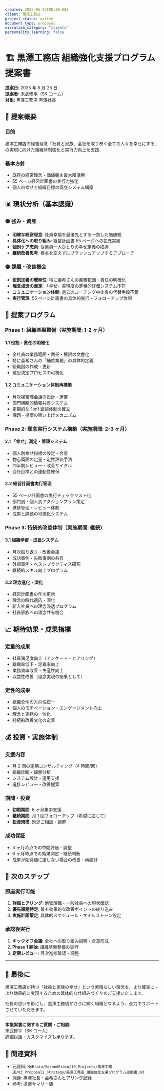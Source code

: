 ```yaml
---
created: 2025-05-25T00:00:00Z
client: 黒澤工務店
project_status: active
document_type: proposal
mirralism_category: "clients"
personality_learning: false
---
```


# 🏗️ 黒澤工務店 組織強化支援プログラム提案書

**提案日:** 2025 年 5 月 25 日  
**提案者:** 末武修平（SK コーム）  
**対象:** 黒澤工務店 黒澤社長

## 🎯 **提案概要**

### **目的**

黒澤工務店の経営理念「社員と家族、会社を取り巻く全ての人々を幸せにする」の実現に向けた組織体制強化と実行力向上を支援

### **基本方針**

- 既存の経営理念・価値観を最大限活用
- 55 ページ経営計画書の実行力強化
- 個人の幸せと組織目標の両立システム構築

## 📊 **現状分析（基本認識）**

### **🟢 強み・資産**

- **明確な経営理念**: 社員幸福を最優先とする一貫した価値観
- **具体化への取り組み**: 経営計画書 55 ページへの拡充実績
- **個別ケア志向**: 従業員一人ひとりの幸せ定義の把握
- **継続改善思考**: 根本を変えずにブラッシュアップするアプローチ

### **🟡 課題・改善機会**

- **役割定義の曖昧性**: 特に亜希さんの業務範囲・責任の明確化
- **理念浸透の測定**: 「幸せ」実現度の定量的評価システム不在
- **コミュニケーション体制**: 過去のコーチング中止後の代替手段不足
- **実行管理**: 55 ページ計画書の具体的実行・フォローアップ体制

## 🚀 **提案プログラム**

### **Phase 1: 組織基盤整備（実施期間: 1-2 ヶ月）**

#### **1.1 役割・責任の明確化**

- 全社員の業務範囲・責任・権限の文書化
- 特に亜希さんの「補佐業務」の具体的定義
- 組織図の作成・更新
- 意思決定プロセスの可視化

#### **1.2 コミュニケーション体制再構築**

- 月次経営陣会議の設計・運営
- 部門横断的情報共有システム
- 定期的な 1on1 面談体制の確立
- 課題・提案の吸い上げメカニズム

### **Phase 2: 理念実行システム構築（実施期間: 2-3 ヶ月）**

#### **2.1 「幸せ」測定・管理システム**

- 個人別幸せ指標の設定・合意
- 物心両面の定量・定性評価手法
- 四半期レビュー・改善サイクル
- 会社目標との連動性確保

#### **2.2 経営計画書実行管理**

- 55 ページ計画書の実行チェックリスト化
- 部門別・個人別アクションプラン策定
- 進捗管理・レビュー体制
- 成果と課題の可視化システム

### **Phase 3: 持続的改善体制（実施期間: 継続）**

#### **3.1 組織学習・成長システム**

- 月次振り返り・改善会議
- 成功事例・失敗事例の共有
- 外部事例・ベストプラクティス研究
- 継続的スキル向上プログラム

#### **3.2 理念進化・深化**

- 経営計画書の年次更新
- 理念の時代適応・深化
- 新入社員への理念浸透プログラム
- 社員家族への理念共有機会

## 📈 **期待効果・成果指標**

### **定量的成果**

- 社員満足度向上（アンケート・ヒアリング）
- 離職率低下・定着率向上
- 業務効率改善・生産性向上
- 収益性改善（理念実現の結果として）

### **定性的成果**

- 組織全体の方向性統一
- 個人のモチベーション・エンゲージメント向上
- 理念と実務の一体化
- 持続的改善文化の定着

## 💰 **投資・実施体制**

### **支援内容**

- 月 2 回の定期コンサルティング（4 時間/回）
- 組織診断・課題分析
- システム設計・運用支援
- 進捗レビュー・改善提案

### **期間・投資**

- **初期期間**: 6 ヶ月集中支援
- **継続期間**: 月 1 回フォローアップ（希望に応じて）
- **投資規模**: 別途ご相談・調整

### **成功保証**

- 3 ヶ月時点での中間評価・調整
- 6 ヶ月時点での効果測定・継続判断
- 成果が期待値に達しない場合の改善・再設計

## 📅 **次のステップ**

### **即座実行可能**

1. **詳細ヒアリング**: 他管理職・一般社員への現状確認
2. **優先課題特定**: 最も効果的な改善ポイントの絞り込み
3. **実施計画策定**: 具体的スケジュール・マイルストーン設定

### **承認後実行**

1. **キックオフ会議**: 全社への取り組み説明・合意形成
2. **Phase 1 開始**: 組織基盤整備の実行
3. **定期レビュー**: 月次進捗確認・調整

---

## 🤝 **最後に**

黒澤工務店が持つ「社員と家族の幸せ」という素晴らしい理念を、より確実に・より効果的に実現するための具体的な仕組みづくりをご支援いたします。

社長の思いを形にし、黒澤工務店がさらに輝く組織となるよう、全力でサポートさせていただきます。

---

**本提案書に関するご質問・ご相談:**  
末武修平（SK コーム）  
詳細討議・カスタマイズも承ります。

## 🔗 **関連資料**

- 元資料: `MyBrain/SecondBrain/10_Projects/黒澤工務店/03_Proposals_Strategy/黒澤工務店_組織強化支援プログラム提案書.md`
- 関連: 黒澤社長・亜希さんヒアリング記録
- 参考: 提案サマリー版
